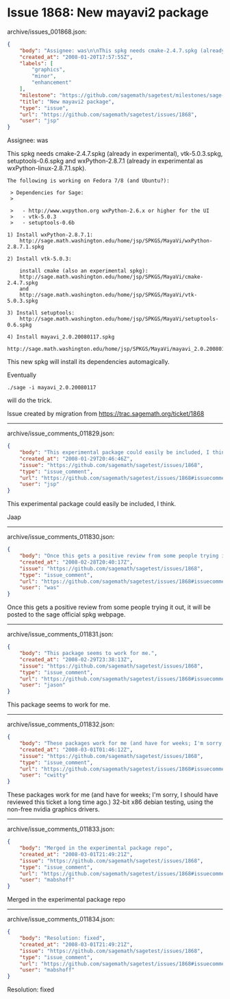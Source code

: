 # Issue 1868: New mayavi2 package

archive/issues_001868.json:
```json
{
    "body": "Assignee: was\n\nThis spkg needs cmake-2.4.7.spkg (already in experimental), vtk-5.0.3.spkg, setuptools-0.6.spkg\nand wxPython-2.8.7.1 (already in experimental as wxPython-linux-2.8.7.1.spk).\n\n```\nThe following is working on Fedora 7/8 (and Ubuntu?):\n\n > Dependencies for Sage:\n >\n\n >   - http://www.wxpython.org wxPython-2.6.x or higher for the UI\n >   - vtk-5.0.3\n >   - setuptools-0.6b\n\n1) Install wxPython-2.8.7.1:\n    http://sage.math.washington.edu/home/jsp/SPKGS/MayaVi/wxPython-2.8.7.1.spkg\n\n2) Install vtk-5.0.3:\n\n    install cmake (also an experimental spkg):\n    http://sage.math.washington.edu/home/jsp/SPKGS/MayaVi/cmake-2.4.7.spkg\n    and\n    http://sage.math.washington.edu/home/jsp/SPKGS/MayaVi/vtk-5.0.3.spkg\n\n3) Install setuptools:\n    http://sage.math.washington.edu/home/jsp/SPKGS/MayaVi/setuptools-0.6.spkg\n\n4) Install mayavi_2.0.20080117.spkg\n    http://sage.math.washington.edu/home/jsp/SPKGS/MayaVi/mayavi_2.0.20080117.spkg\n\n```\n\n\nThis new spkg will install its dependencies automagically.\n\nEventually\n\n\n```\n./sage -i mayavi_2.0.20080117\n```\n\n\nwill do the trick.\n\nIssue created by migration from https://trac.sagemath.org/ticket/1868\n\n",
    "created_at": "2008-01-20T17:57:55Z",
    "labels": [
        "graphics",
        "minor",
        "enhancement"
    ],
    "milestone": "https://github.com/sagemath/sagetest/milestones/sage-2.10.3",
    "title": "New mayavi2 package",
    "type": "issue",
    "url": "https://github.com/sagemath/sagetest/issues/1868",
    "user": "jsp"
}
```
Assignee: was

This spkg needs cmake-2.4.7.spkg (already in experimental), vtk-5.0.3.spkg, setuptools-0.6.spkg
and wxPython-2.8.7.1 (already in experimental as wxPython-linux-2.8.7.1.spk).

```
The following is working on Fedora 7/8 (and Ubuntu?):

 > Dependencies for Sage:
 >

 >   - http://www.wxpython.org wxPython-2.6.x or higher for the UI
 >   - vtk-5.0.3
 >   - setuptools-0.6b

1) Install wxPython-2.8.7.1:
    http://sage.math.washington.edu/home/jsp/SPKGS/MayaVi/wxPython-2.8.7.1.spkg

2) Install vtk-5.0.3:

    install cmake (also an experimental spkg):
    http://sage.math.washington.edu/home/jsp/SPKGS/MayaVi/cmake-2.4.7.spkg
    and
    http://sage.math.washington.edu/home/jsp/SPKGS/MayaVi/vtk-5.0.3.spkg

3) Install setuptools:
    http://sage.math.washington.edu/home/jsp/SPKGS/MayaVi/setuptools-0.6.spkg

4) Install mayavi_2.0.20080117.spkg
    http://sage.math.washington.edu/home/jsp/SPKGS/MayaVi/mayavi_2.0.20080117.spkg

```


This new spkg will install its dependencies automagically.

Eventually


```
./sage -i mayavi_2.0.20080117
```


will do the trick.

Issue created by migration from https://trac.sagemath.org/ticket/1868





---

archive/issue_comments_011829.json:
```json
{
    "body": "This experimental package could easily be included, I think.\n\nJaap",
    "created_at": "2008-01-29T20:46:46Z",
    "issue": "https://github.com/sagemath/sagetest/issues/1868",
    "type": "issue_comment",
    "url": "https://github.com/sagemath/sagetest/issues/1868#issuecomment-11829",
    "user": "jsp"
}
```

This experimental package could easily be included, I think.

Jaap



---

archive/issue_comments_011830.json:
```json
{
    "body": "Once this gets a positive review from some people trying it out, it will be posted to the sage official spkg webpage.",
    "created_at": "2008-02-28T20:40:17Z",
    "issue": "https://github.com/sagemath/sagetest/issues/1868",
    "type": "issue_comment",
    "url": "https://github.com/sagemath/sagetest/issues/1868#issuecomment-11830",
    "user": "was"
}
```

Once this gets a positive review from some people trying it out, it will be posted to the sage official spkg webpage.



---

archive/issue_comments_011831.json:
```json
{
    "body": "This package seems to work for me.",
    "created_at": "2008-02-29T23:38:13Z",
    "issue": "https://github.com/sagemath/sagetest/issues/1868",
    "type": "issue_comment",
    "url": "https://github.com/sagemath/sagetest/issues/1868#issuecomment-11831",
    "user": "jason"
}
```

This package seems to work for me.



---

archive/issue_comments_011832.json:
```json
{
    "body": "These packages work for me (and have for weeks; I'm sorry, I should have reviewed this ticket a long time ago.)  32-bit x86 debian testing, using the non-free nvidia graphics drivers.",
    "created_at": "2008-03-01T01:46:12Z",
    "issue": "https://github.com/sagemath/sagetest/issues/1868",
    "type": "issue_comment",
    "url": "https://github.com/sagemath/sagetest/issues/1868#issuecomment-11832",
    "user": "cwitty"
}
```

These packages work for me (and have for weeks; I'm sorry, I should have reviewed this ticket a long time ago.)  32-bit x86 debian testing, using the non-free nvidia graphics drivers.



---

archive/issue_comments_011833.json:
```json
{
    "body": "Merged in the experimental package repo",
    "created_at": "2008-03-01T21:49:21Z",
    "issue": "https://github.com/sagemath/sagetest/issues/1868",
    "type": "issue_comment",
    "url": "https://github.com/sagemath/sagetest/issues/1868#issuecomment-11833",
    "user": "mabshoff"
}
```

Merged in the experimental package repo



---

archive/issue_comments_011834.json:
```json
{
    "body": "Resolution: fixed",
    "created_at": "2008-03-01T21:49:21Z",
    "issue": "https://github.com/sagemath/sagetest/issues/1868",
    "type": "issue_comment",
    "url": "https://github.com/sagemath/sagetest/issues/1868#issuecomment-11834",
    "user": "mabshoff"
}
```

Resolution: fixed
